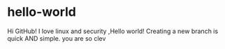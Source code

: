 # hello-world
Hi GitHub!
I love linux and security ,Hello world!
Creating a new branch is quick AND simple.
you are so clev
